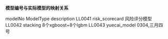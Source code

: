  
**模型编号与实际模型的映射关系**


modelNo         ModelType           description
LL0041          risk_scorecard      风险评分模型
LL0042          stacking            8个xgboost+8个lgbm
LL0043          yuecai_model        0304,三月四号
